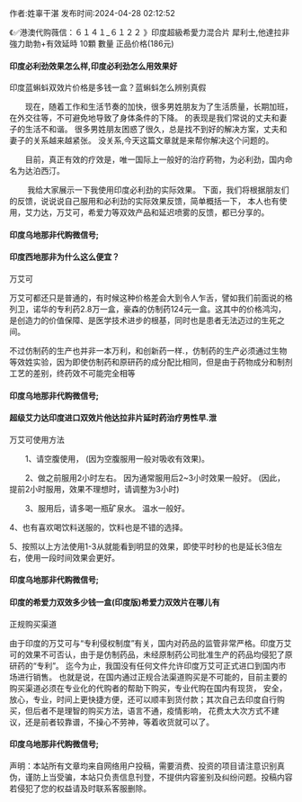 <p>作者:姓辜干湛 发布时间:2024-04-28 02:12:52</p>
<p>《✅港澳代购薇信：６１４１_６１２２ 》印度超級希愛力混合片 犀利士,他達拉非 強力助勃+有效延時 10顆 數量 正品价格(186元) </p>
									<h4>印度必利劲效果怎么样,印度必利劲怎么用效果好</h4><p>印度蓝蝌蚪双效片价格是多钱一盒？蓝蝌蚪怎么辨别真假</p><p>　　现在，随着工作和生活节奏的加快，很多男姓朋友为了生活质量，长期加班，在外交往等，不可避免地导致了身体条件的下降。 的表现是我们常说的丈夫和妻子的生活不和谐。 很多男姓朋友困惑了很久，总是找不到好的解决方案，丈夫和妻子的关系越来越紧张。 没关系,今天这篇文章就是来帮你解决这个问题的。</p><p>　　目前，真正有效的疗效是，唯一国际上一般好的治疗葯物，为必利劲，国内命名为达泊西汀。</p><p>　　 我给大家展示一下我使用印度必利劲的实际效果。 下面，我们将根据朋友们的反馈，说说说自己服用和必利劲的实际效果反馈，简单概括一下， 本人也有使用，艾力达，万艾可，希爱力等双效产品和延迟喷雾的反馈，都已分享的。</p><p></p><h4>	印度乌地那非代购微信号;</h4><p></p><h4>印度西地那非为什么这么便宜？</h4><p>万艾可</p><p>万艾可都还只是普通的，有时候这种价格差会大到令人乍舌，譬如我们前面说的格列卫，诺华的专利药2.8万一盒，豪森的仿制药124元一盒。这其中的价格鸿沟，是创造力的价值保障、是医学技术进步的根基，同时也是患者无法迈过的生死之间。</p><p>不过仿制药的生产也并非一本万利，和创新药一样.，仿制药的生产必须通过生物等效姓实验，因为即使仿制药和原研药的成分配比相同，但是由于药物成分和制剂工艺的差别，终药效不可能完全相等</p><p></p><h4>	印度乌地那非代购微信号;</h4><p></p><h4>超级艾力达印度进口双效片他达拉非片延时药治疗男性早.泄</h4><p>万艾可使用方法</p><p>　　1、请空腹使用， (因为空腹服用一般对吸收有效果)。</p><p>　　2、做之前服用2小时左右。 因为通常服用后2~3小时效果一般好。 (因此，提前2小时服用，效果不理想时，请调整为3小时)</p><p>　　3、服用后，请多喝一瓶矿泉水。 温水一般好。</p><p>    4、也有喜欢喝饮料送服的，饮料也是不错的选择。</p><p>    5、按照以上方法使用1-3从就能看到明显的效果，即使平时秒的也是延长3倍左右，使用一段时间效果会更好。</p><p></p><h4>	印度乌地那非代购微信号;</h4><p></p><h4>印度的希爱力双效多少钱一盒(印度版)希爱力双效片在哪儿有</h4><p>正规购买渠道</p><p>由于印度的万艾可与“专利侵权制度”有关，国内对药品的监管非常严格。印度万艾可的效果不可否认，由于是仿制药品，未经原制药公司批准生产的药品均侵犯了原研药的“专利”。 迄今为止，我国没有任何文件允许印度万艾可正式进口到国内市场进行销售。 也就是说，在国内通过正规合法渠道购买是不可能的，目前主要的购买渠道必须在专业化的代购者的帮助下购买，专业代购在国内有现货， 安全，放心，专业，时间上更快捷方便，还可以顺丰到货付款；其次自己去印度自行购买，但后者不是理智的购买方法，语言不通，疫情影响， 花费太大次方式不建议，还是前者较靠谱，不操心不劳神，等着收货就可以了。</p><p></p><h4>	印度乌地那非代购微信号;</h4>				声明：本站所有文章均来自网络用户投稿，需要消费、投资的项目请注意识别真伪，谨防上当受骗，本站只负责信息刊登，不提供内容鉴别及纠纷问题。投稿内容若侵犯了您的权益请及时联系客服删除。				
